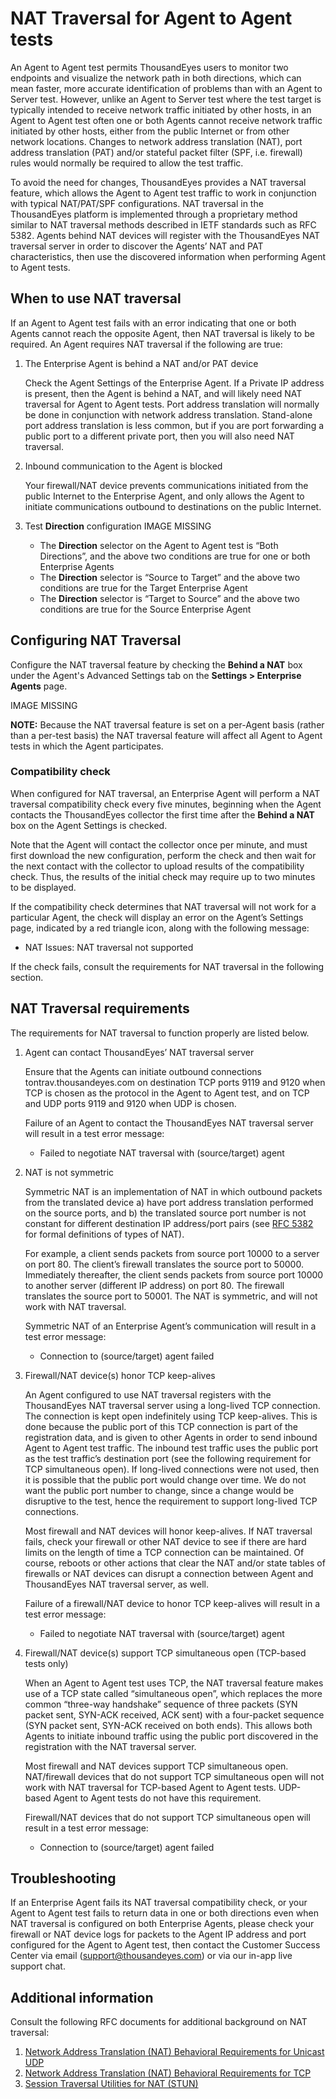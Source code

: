 # NAT Traversal for Agent to Agent tests

An Agent to Agent test permits ThousandEyes users to monitor two endpoints and visualize the network path in both directions, which can mean faster, more accurate identification of problems than with an Agent to Server test. However, unlike an Agent to Server test where the test target is typically intended to receive network traffic initiated by other hosts, in an Agent to Agent test often one or both Agents cannot receive network traffic initiated by other hosts, either from the public Internet or from other network locations. Changes to network address translation \(NAT\), port address translation \(PAT\) and/or stateful packet filter \(SPF, i.e. firewall\) rules would normally be required to allow the test traffic.

To avoid the need for changes, ThousandEyes provides a NAT traversal feature, which allows the Agent to Agent test traffic to work in conjunction with typical NAT/PAT/SPF configurations. NAT traversal in the ThousandEyes platform is implemented through a proprietary method similar to NAT traversal methods described in IETF standards such as RFC 5382.  Agents behind NAT devices will register with the ThousandEyes NAT traversal server in order to discover the Agents’ NAT and PAT characteristics, then use the discovered information when performing Agent to Agent tests.

## When to use NAT traversal

If an Agent to Agent test fails with an error indicating that one or both Agents cannot reach the opposite Agent, then NAT traversal is likely to be required.  An Agent requires NAT traversal if the following are true:

1. The Enterprise Agent is behind a NAT and/or PAT device

    Check the Agent Settings of the Enterprise Agent. If a Private IP address is present, then the Agent is behind a NAT, and will likely need NAT traversal for Agent to Agent tests. Port address translation will normally be done in conjunction with network address translation. Stand-alone port address translation is less common, but if you are port forwarding a public port to a different private port, then you will also need NAT traversal.

2. Inbound communication to the Agent is blocked

    Your firewall/NAT device prevents communications initiated from the public Internet to the Enterprise Agent, and only allows the Agent to initiate communications outbound to destinations on the public Internet.

3. Test **Direction** configuration IMAGE MISSING
   * The **Direction** selector on the Agent to Agent test is “Both Directions”, and the above two conditions are true for one or both Enterprise Agents
   * The **Direction** selector is “Source to Target” and the above two conditions are true for the Target Enterprise Agent
   * The **Direction** selector is “Target to Source” and the above two conditions are true for the Source Enterprise Agent   

## Configuring NAT Traversal

Configure the NAT traversal feature by checking the **Behind a NAT** box under the Agent's Advanced Settings tab on the **Settings &gt; Enterprise Agents** page.

IMAGE MISSING

**NOTE:** Because the NAT traversal feature is set on a per-Agent basis \(rather than a per-test basis\) the NAT traversal feature will affect all Agent to Agent tests in which the Agent participates.

### Compatibility check

When configured for NAT traversal, an Enterprise Agent will perform a NAT traversal compatibility check every five minutes, beginning when the Agent contacts the ThousandEyes collector the first time after the **Behind a NAT** box on the Agent Settings is checked.

Note that the Agent will contact the collector once per minute, and must first download the new configuration, perform the check and then wait for the next contact with the collector to upload results of the compatibility check. Thus, the results of the initial check may require up to two minutes to be displayed.

If the compatibility check determines that NAT traversal will not work for a particular Agent, the check will display an error on the Agent’s Settings page, indicated by a red triangle icon, along with the following message:

* NAT Issues: NAT traversal not supported

If the check fails, consult the requirements for NAT traversal in the following section.  
 

## NAT Traversal requirements

The requirements for NAT traversal to function properly are listed below.

1. Agent can contact ThousandEyes’ NAT traversal server

    Ensure that the Agents can initiate outbound connections tontrav.thousandeyes.com on destination TCP ports 9119 and 9120 when TCP is chosen as the protocol in the Agent to Agent test, and on TCP and UDP ports 9119 and 9120 when UDP is chosen.

    Failure of an Agent to contact the ThousandEyes NAT traversal server will result in a test error message:

   * Failed to negotiate NAT traversal with \(source/target\) agent   

2. NAT is not symmetric

    Symmetric NAT is an implementation of NAT in which outbound packets from the translated device a\) have port address translation performed on the source ports, and b\) the translated source port number is not constant for different destination IP address/port pairs \(see [RFC 5382](https://tools.ietf.org/html/rfc5382) for formal definitions of types of NAT\).

    For example, a client sends packets from source port 10000 to a server on port 80. The client’s firewall translates the source port to 50000.  Immediately thereafter, the client sends packets from source port 10000 to another server \(different IP address\) on port 80.  The firewall translates the source port to 50001. The NAT is symmetric, and will not work with NAT traversal.

    Symmetric NAT of an Enterprise Agent’s communication will result in a test error message:

   * Connection to \(source/target\) agent failed   

3. Firewall/NAT device\(s\) honor TCP keep-alives

    An Agent configured to use NAT traversal registers with the ThousandEyes NAT traversal server using a long-lived TCP connection. The connection is kept open indefinitely using TCP keep-alives. This is done because the public port of this TCP connection is part of the registration data, and is given to other Agents in order to send inbound Agent to Agent test traffic. The inbound test traffic uses the public port as the test traffic’s destination port \(see the following requirement for TCP simultaneous open\). If long-lived connections were not used, then it is possible that the public port would change over time.  We do not want the public port number to change, since a change would be disruptive to the test, hence the requirement to support long-lived TCP connections.

    Most firewall and NAT devices will honor keep-alives. If NAT traversal fails, check your firewall or other NAT device to see if there are hard limits on the length of time a TCP connection can be maintained.  Of course, reboots or other actions that clear the NAT and/or state tables of firewalls or NAT devices can disrupt a connection between Agent and ThousandEyes NAT traversal server, as well.

    Failure of a firewall/NAT device to honor TCP keep-alives will result in a test error message:

   * Failed to negotiate NAT traversal with \(source/target\) agent   

4. Firewall/NAT device\(s\) support TCP simultaneous open \(TCP-based tests only\)

    When an Agent to Agent test uses TCP, the NAT traversal feature makes use of a TCP state called “simultaneous open”, which replaces the more common “three-way handshake” sequence of three packets \(SYN packet sent, SYN-ACK received, ACK sent\) with a four-packet sequence \(SYN packet sent, SYN-ACK received on both ends\). This allows both Agents to initiate inbound traffic using the public port discovered in the registration with the NAT traversal server.

    Most firewall and NAT devices support TCP simultaneous open. NAT/firewall devices that do not support TCP simultaneous open will not work with NAT traversal for TCP-based Agent to Agent tests. UDP-based Agent to Agent tests do not have this requirement.

    Firewall/NAT devices that do not support TCP simultaneous open will result in a test error message:

   * Connection to \(source/target\) agent failed   

## Troubleshooting

If an Enterprise Agent fails its NAT traversal compatibility check, or your Agent to Agent test fails to return data in one or both directions even when NAT traversal is configured on both Enterprise Agents, please check your firewall or NAT device logs for packets to the Agent IP address and port configured for the Agent to Agent test, then contact the Customer Success Center via email \([support@thousandeyes.com](mailto:support@thousandeyes.com)\) or via our in-app live support chat.  
 

## Additional information 

Consult the following RFC documents for additional background on NAT traversal:

1. [Network Address Translation \(NAT\) Behavioral Requirements for Unicast UDP](https://tools.ietf.org/html/rfc4787)
2. [Network Address Translation \(NAT\) Behavioral Requirements for TCP](https://tools.ietf.org/html/rfc5382)
3. [Session Traversal Utilities for NAT \(STUN\)](https://tools.ietf.org/html/rfc5389)

